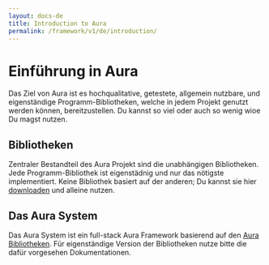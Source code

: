 ```yaml
---
layout: docs-de
title: Introduction to Aura
permalink: /framework/v1/de/introduction/
---
```


# Einführung in Aura

Das Ziel von Aura ist es hochqualitative, getestete, allgemein nutzbare,
und eigenständige Programm-Bibliotheken, welche in jedem Projekt
genutzt werden können, bereitzustellen.
Du kannst so viel oder auch so wenig wioe Du magst nutzen.

## Bibliotheken

Zentraler Bestandteil des Aura Projekt sind die unabhängigen Bibliotheken.
Jede Programm-Bibliothek ist eigenstädnig und nur das nötigste implementiert.
Keine Bibliothek basiert auf der anderen; Du kannst sie hier
[downloaden](http://auraphp.com/packages) und alleine nutzen.

## Das Aura System

Das Aura System ist ein full-stack Aura Framework basierend auf den
[Aura Bibliotheken](http://auraphp.com/packages). Für eigenständige
Version der Bibliotheken nutze bitte die dafür vorgesehen Dokumentationen.
